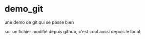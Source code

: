 # demo_git
une demo de git qui se passe bien

sur un fichier modifié depuis github, c'est cool aussi depuis le local
